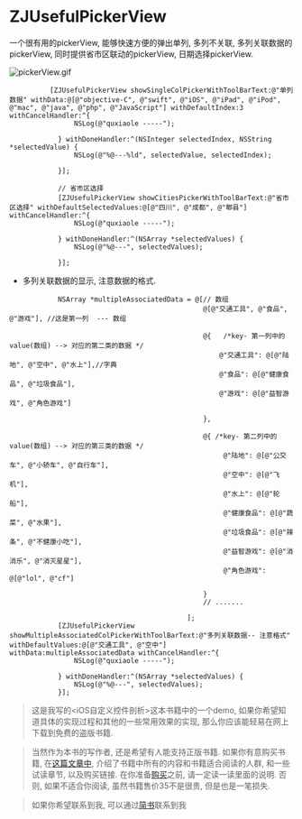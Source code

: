 # ZJUsefulPickerView
一个很有用的pickerView, 能够快速方便的弹出单列, 多列不关联, 多列关联数据的pickerView, 同时提供省市区联动的pickerView, 日期选择pickerView. 


![pickerView.gif](http://upload-images.jianshu.io/upload_images/1271831-0ce97c5e45557934.gif?imageMogr2/auto-orient/strip)

```
          [ZJUsefulPickerView showSingleColPickerWithToolBarText:@"单列数据" withData:@[@"objective-C", @"swift", @"iOS", @"iPad", @"iPod", @"mac", @"java", @"php", @"JavaScript"] withDefaultIndex:3 withCancelHandler:^{
                NSLog(@"quxiaole -----");
                
            } withDoneHandler:^(NSInteger selectedIndex, NSString *selectedValue) {
                NSLog(@"%@---%ld", selectedValue, selectedIndex);
                
            }];
            
            // 省市区选择
            [ZJUsefulPickerView showCitiesPickerWithToolBarText:@"省市区选择" withDefaultSelectedValues:@[@"四川", @"成都", @"郫县"] withCancelHandler:^{
                NSLog(@"quxiaole -----");

            } withDoneHandler:^(NSArray *selectedValues) {
                NSLog(@"%@---", selectedValues);

            }];
```

* 多列关联数据的显示, 注意数据的格式.

```
            NSArray *multipleAssociatedData = @[// 数组
                                                @[@"交通工具", @"食品", @"游戏"], //这是第一列  --- 数组
                                                
                                                @{   /*key- 第一列中的   value(数组) --> 对应的第二类的数据 */
                                                    @"交通工具": @[@"陆地", @"空中", @"水上"],//字典
                                                    @"食品": @[@"健康食品", @"垃圾食品"],
                                                    @"游戏": @[@"益智游戏", @"角色游戏"]
                                                  
                                                },
                                                
                                                @{ /*key- 第二列中的   value(数组) --> 对应的第三类的数据 */
                                                     @"陆地": @[@"公交车", @"小轿车", @"自行车"],
                                                     @"空中": @[@"飞机"],
                                                     @"水上": @[@"轮船"],
                                                     @"健康食品": @[@"蔬菜", @"水果"],
                                                     @"垃圾食品": @[@"辣条", @"不健康小吃"],
                                                     @"益智游戏": @[@"消消乐", @"消灭星星"],
                                                     @"角色游戏": @[@"lol", @"cf"]
                                                     
                                                }
                                                // .......

                                            ];
            [ZJUsefulPickerView showMultipleAssociatedColPickerWithToolBarText:@"多列关联数据-- 注意格式" withDefaultValues:@[@"交通工具", @"空中"] withData:multipleAssociatedData withCancelHandler:^{
                NSLog(@"quxiaole -----");

            } withDoneHandler:^(NSArray *selectedValues) {
                NSLog(@"%@---", selectedValues);
            }];
```


> 这是我写的<iOS自定义控件剖析>这本书籍中的一个demo, 如果你希望知道具体的实现过程和其他的一些常用效果的实现, 那么你应该能轻易在网上下载到免费的盗版书籍. 

> 当然作为本书的写作者, 还是希望有人能支持正版书籍. 如果你有意购买书籍, 在[这篇文章中](http://www.jianshu.com/p/510500f3aebd), 介绍了书籍中所有的内容和书籍适合阅读的人群, 和一些试读章节, 以及购买链接. 在你准备[购买](http://www.qingdan.us/product/13)之前, 请一定读一读里面的说明. 否则, 如果不适合你阅读, 虽然书籍售价35不是很贵, 但是也是一笔损失.


> 如果你希望联系到我, 可以通过[简书](http://www.jianshu.com/users/fb31a3d1ec30/latest_articles)联系到我
